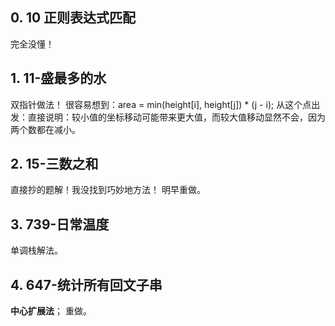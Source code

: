 ## 0. 10 正则表达式匹配
完全没懂！

## 1. 11-盛最多的水
双指针做法！
很容易想到：area = min(height[i], height[j]) * (j - i);
从这个点出发：直接说明：较小值的坐标移动可能带来更大值，而较大值移动显然不会，因为两个数都在减小。

## 2. 15-三数之和
直接抄的题解！我没找到巧妙地方法！
明早重做。

## 3. 739-日常温度
单调栈解法。

## 4. 647-统计所有回文子串
**中心扩展法**；
重做。